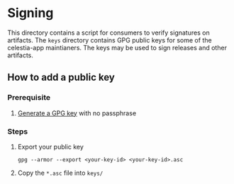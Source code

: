 # Signing

This directory contains a script for consumers to verify signatures on artifacts. The `keys` directory contains GPG public keys for some of the celestia-app maintianers. The keys may be used to sign releases and other artifacts.

## How to add a public key

### Prerequisite

1. [Generate a GPG key](https://docs.github.com/en/authentication/managing-commit-signature-verification/generating-a-new-gpg-key) with no passphrase

### Steps

1. Export your public key

    ```shell
    gpg --armor --export <your-key-id> <your-key-id>.asc
    ```

1. Copy the `*.asc` file into `keys/`
